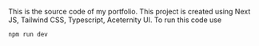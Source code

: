 This is the source code of my portfolio. This project is created using Next JS, Tailwind CSS, Typescript, Aceternity UI. 
To run this code use

``npm run dev``
